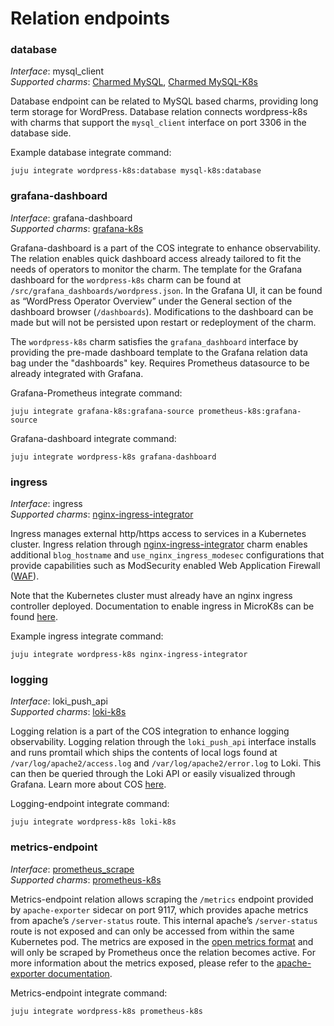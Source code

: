 # Relation endpoints

### database

_Interface_: mysql_client    
_Supported charms_: [Charmed MySQL](https://charmhub.io/mysql), [Charmed MySQL-K8s](https://charmhub.io/mysql-k8s)

Database endpoint can be related to MySQL based charms, providing long term storage for WordPress.
Database relation connects wordpress-k8s with charms that support the `mysql_client` interface on port 3306
in the database side.

Example database integrate command: 
```
juju integrate wordpress-k8s:database mysql-k8s:database
```

### grafana-dashboard

_Interface_: grafana-dashboard  
_Supported charms_: [grafana-k8s](https://charmhub.io/grafana-k8s)

Grafana-dashboard is a part of the COS integrate to enhance observability.
The relation enables quick dashboard access already tailored to fit the needs of
operators to monitor the charm. The template for the Grafana dashboard for the
`wordpress-k8s` charm can be found at `/src/grafana_dashboards/wordpress.json`.
In the Grafana UI, it can be found as “WordPress
Operator Overview” under the General section of the dashboard browser (`/dashboards`). Modifications
to the dashboard can be made but will not be persisted upon restart or redeployment of the charm.

The `wordpress-k8s` charm
satisfies the `grafana_dashboard` interface by providing the pre-made dashboard template to the
Grafana relation data bag under the "dashboards" key. Requires Prometheus datasource to be already
integrated with Grafana.

Grafana-Prometheus integrate command: 
```
juju integrate grafana-k8s:grafana-source prometheus-k8s:grafana-source
```  
Grafana-dashboard integrate command: 
```
juju integrate wordpress-k8s grafana-dashboard
```

### ingress

_Interface_: ingress  
_Supported charms_: [nginx-ingress-integrator](https://charmhub.io/nginx-ingress-integrator)

Ingress manages external http/https access to services in a Kubernetes cluster.
Ingress relation through [nginx-ingress-integrator](https://charmhub.io/nginx-ingress-integrator)
charm enables additional `blog_hostname` and `use_nginx_ingress_modesec` configurations that
provide capabilities such as ModSecurity enabled
Web Application Firewall ([WAF](https://docs.nginx.com/nginx-waf/)).

Note that the
Kubernetes cluster must already have an nginx ingress controller deployed. Documentation to
enable ingress in MicroK8s can be found [here](https://microk8s.io/docs/addon-ingress).

Example ingress integrate command: 
```
juju integrate wordpress-k8s nginx-ingress-integrator
```

### logging

_Interface_: loki_push_api  
_Supported charms_: [loki-k8s](https://charmhub.io/loki-k8s)

Logging relation is a part of the COS integration to enhance logging observability.
Logging relation through the `loki_push_api` interface installs and runs promtail which ships the
contents of local logs found at `/var/log/apache2/access.log` and `/var/log/apache2/error.log` to Loki.
This can then be queried through the Loki API or easily visualized through Grafana. Learn more about COS
[here](https://charmhub.io/topics/canonical-observability-stack).

Logging-endpoint integrate command: 
```
juju integrate wordpress-k8s loki-k8s
```

### metrics-endpoint

_Interface_: [prometheus_scrape](https://charmhub.io/interfaces/prometheus_scrape-v0)  
_Supported charms_: [prometheus-k8s](https://charmhub.io/prometheus-k8s)

Metrics-endpoint relation allows scraping the `/metrics` endpoint provided by `apache-exporter` sidecar
on port 9117, which provides apache metrics from apache’s `/server-status` route. This internal
apache’s `/server-status` route is not exposed and can only be accessed from within the same
Kubernetes pod. The metrics are exposed in the [open metrics format](https://github.com/OpenObservability/OpenMetrics/blob/main/specification/OpenMetrics.md#data-model) and will only be scraped by Prometheus once the relation becomes active. For more
information about the metrics exposed, please refer to the [apache-exporter documentation](https://github.com/Lusitaniae/apache_exporter#collectors).

Metrics-endpoint integrate command: 
```
juju integrate wordpress-k8s prometheus-k8s
```




